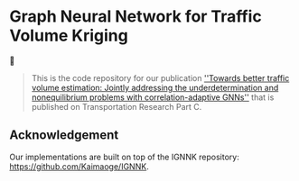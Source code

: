 # Graph Neural Network for Traffic Volume Kriging

📝
> This is the code repository for our publication [''Towards better traffic volume estimation: Jointly addressing the underdetermination and nonequilibrium problems with correlation-adaptive GNNs''](https://doi.org/10.1016/j.trc.2023.104402) that is published on Transportation Research Part C.


## Acknowledgement
Our implementations are built on top of the IGNNK repository:
https://github.com/Kaimaoge/IGNNK.
